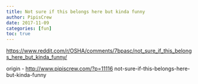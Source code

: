 ```yaml
---
title: Not sure if this belongs here but kinda funny
author: PipisCrew
date: 2017-11-09
categories: [fun]
toc: true
---
```


https://www.reddit.com/r/OSHA/comments/7bpasc/not_sure_if_this_belongs_here_but_kinda_funny/

origin - http://www.pipiscrew.com/?p=11116 not-sure-if-this-belongs-here-but-kinda-funny